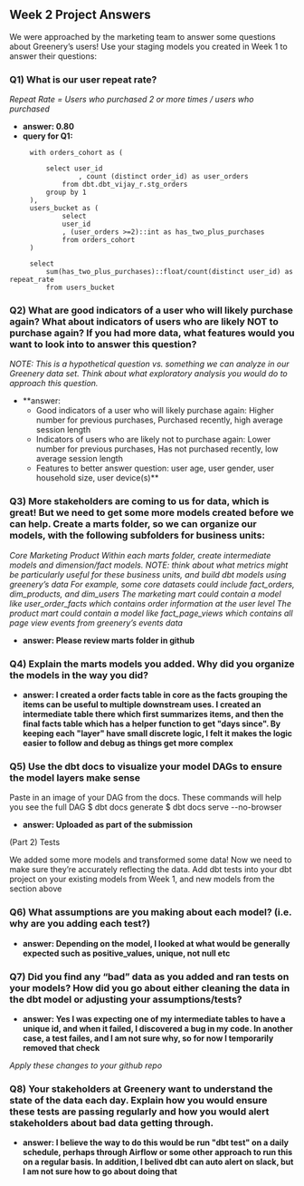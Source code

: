 ## Week 2 Project Answers

We were approached by the marketing team to answer some questions about Greenery’s users! Use your staging models you created in Week 1 to answer their questions:

### Q1) What is our user repeat rate?

*Repeat Rate = Users who purchased 2 or more times / users who purchased*

  - **answer: 0.80**
  - **query for Q1:**
   ```
        with orders_cohort as (

            select user_id
                    , count (distinct order_id) as user_orders
                from dbt.dbt_vijay_r.stg_orders 
            group by 1
        ),
        users_bucket as (
                select 
                user_id
                , (user_orders >=2)::int as has_two_plus_purchases
                from orders_cohort
        )

        select 
            sum(has_two_plus_purchases)::float/count(distinct user_id) as repeat_rate
            from users_bucket
   ```

### Q2) What are good indicators of a user who will likely purchase again? What about indicators of users who are likely NOT to purchase again? If you had more data, what features would you want to look into to answer this question?

*NOTE: This is a hypothetical question vs. something we can analyze in our Greenery data set. Think about what exploratory analysis you would do to approach this question.*

  - **answer:
    * Good indicators of a user who will likely purchase again: Higher number for previous purchases, Purchased recently, high average session length 
    * Indicators of users who are likely not to purchase again: Lower number for previous purchases, Has not purchased recently, low average session length 
    * Features to better answer question: user age, user gender, user household size, user device(s)**



### Q3) More stakeholders are coming to us for data, which is great! But we need to get some more models created before we can help. Create a marts folder, so we can organize our models, with the following subfolders for business units:

*Core Marketing Product Within each marts folder, create intermediate models and dimension/fact models. NOTE: think about what metrics might be particularly useful for these business units, and build dbt models using greenery’s data For example, some core datasets could include fact_orders, dim_products, and dim_users The marketing mart could contain a model like user_order_facts which contains order information at the user level The product mart could contain a model like fact_page_views which contains all page view events from greenery’s events data*

- **answer: Please review marts folder in github**

### Q4) Explain the marts models you added. Why did you organize the models in the way you did?

- **answer: I created a order facts table in core as the facts grouping the items can be useful to multiple downstream uses. I created an intermediate table there which first summarizes items, and then the final facts table which has a helper function to get "days since". By keeping each "layer" have small discrete logic, I felt it makes the logic easier to follow and debug as things get more complex**

### Q5) Use the dbt docs to visualize your model DAGs to ensure the model layers make sense

Paste in an image of your DAG from the docs. These commands will help you see the full DAG
$ dbt docs generate 
$ dbt docs serve --no-browser

- **answer: Uploaded as part of the submission**

(Part 2) Tests 

We added some more models and transformed some data! Now we need to make sure they’re accurately reflecting the data. Add dbt tests into your dbt project on your existing models from Week 1, and new models from the section above

### Q6) What assumptions are you making about each model? (i.e. why are you adding each test?)

- **answer: Depending on the model, I looked at what would be generally expected such as positive_values, unique, not null etc**

### Q7) Did you find any “bad” data as you added and ran tests on your models? How did you go about either cleaning the data in the dbt model or adjusting your assumptions/tests?

- **answer: Yes I was expecting one of my intermediate tables to have a unique id, and when it failed, I discovered a bug in my code. In another case, a test failes, and I am not sure why, so for now I temporarily removed that check**

*Apply these changes to your github repo*

### Q8) Your stakeholders at Greenery want to understand the state of the data each day. Explain how you would ensure these tests are passing regularly and how you would alert stakeholders about bad data getting through.

- **answer: I believe the way to do this would be run "dbt test" on a daily schedule, perhaps through Airflow or some other approach to run this on a regular basis. In addition, I belived dbt can auto alert on slack, but I am not sure how to go about doing that**